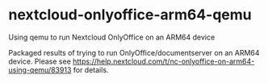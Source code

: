 # nextcloud-onlyoffice-arm64-qemu
Using qemu to run Nextcloud OnlyOffice on an ARM64 device

Packaged results of trying to run OnlyOffice/documentserver on an ARM64 device. Please see https://help.nextcloud.com/t/nc-onlyoffice-on-arm64-using-qemu/83913 for details.
